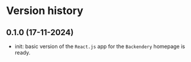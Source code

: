 # Version history

## 0.1.0 (17-11-2024)

- init: basic version of the `React.js` app for the `Backendery` homepage is ready.